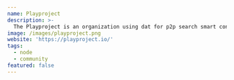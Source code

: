 ```yaml
---
name: Playproject
description: >-
  The Playproject is an organization using dat for p2p search smart contracts and a distributed file storage network called datdot.
image: /images/playproject.png
website: 'https://playproject.io/'
tags:
  - node
  - community
featured: false
---
```

